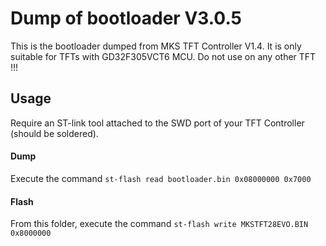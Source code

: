 # Dump of bootloader V3.0.5

This is the bootloader dumped from MKS TFT Controller V1.4. It is only suitable for TFTs with GD32F305VCT6 MCU.
Do not use on any other TFT !!!


## Usage

Require an ST-link tool attached to the SWD port of your TFT Controller (should be soldered).

#### Dump

Execute the command `st-flash read bootloader.bin 0x08000000 0x7000`

#### Flash

From this folder, execute the command `st-flash write MKSTFT28EVO.BIN 0x8000000`
